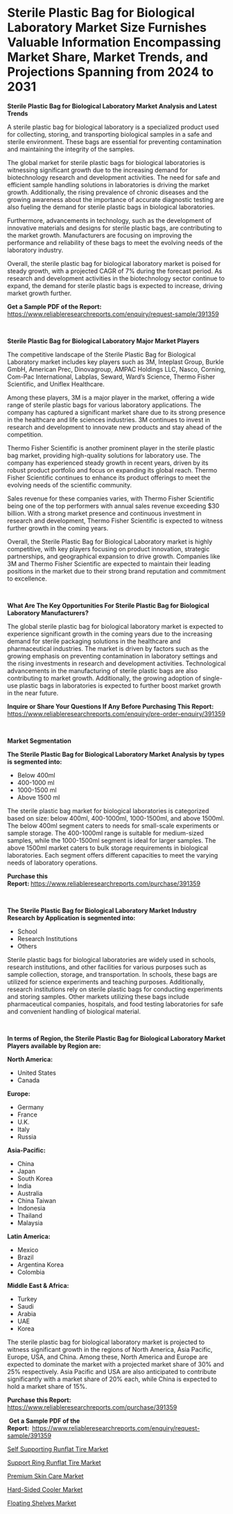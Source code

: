 <p><h1>Sterile Plastic Bag for Biological Laboratory Market Size Furnishes Valuable Information Encompassing Market Share, Market Trends, and Projections Spanning from 2024 to 2031</h1></p><p><strong>Sterile Plastic Bag for Biological Laboratory Market Analysis and Latest Trends</strong></p>
<p><p>A sterile plastic bag for biological laboratory is a specialized product used for collecting, storing, and transporting biological samples in a safe and sterile environment. These bags are essential for preventing contamination and maintaining the integrity of the samples.</p><p>The global market for sterile plastic bags for biological laboratories is witnessing significant growth due to the increasing demand for biotechnology research and development activities. The need for safe and efficient sample handling solutions in laboratories is driving the market growth. Additionally, the rising prevalence of chronic diseases and the growing awareness about the importance of accurate diagnostic testing are also fueling the demand for sterile plastic bags in biological laboratories.</p><p>Furthermore, advancements in technology, such as the development of innovative materials and designs for sterile plastic bags, are contributing to the market growth. Manufacturers are focusing on improving the performance and reliability of these bags to meet the evolving needs of the laboratory industry.</p><p>Overall, the sterile plastic bag for biological laboratory market is poised for steady growth, with a projected CAGR of 7% during the forecast period. As research and development activities in the biotechnology sector continue to expand, the demand for sterile plastic bags is expected to increase, driving market growth further.</p></p>
<p><strong>Get a Sample PDF of the Report:&nbsp;</strong> <a href="https://www.reliableresearchreports.com/enquiry/request-sample/391359">https://www.reliableresearchreports.com/enquiry/request-sample/391359</a></p>
<p>&nbsp;</p>
<p><strong>Sterile Plastic Bag for Biological Laboratory Major Market Players</strong></p>
<p><p>The competitive landscape of the Sterile Plastic Bag for Biological Laboratory market includes key players such as 3M, Inteplast Group, Burkle GmbH, American Prec, Dinovagroup, AMPAC Holdings LLC, Nasco, Corning, Com-Pac International, Labplas, Seward, Ward’s Science, Thermo Fisher Scientific, and Uniflex Healthcare.</p><p>Among these players, 3M is a major player in the market, offering a wide range of sterile plastic bags for various laboratory applications. The company has captured a significant market share due to its strong presence in the healthcare and life sciences industries. 3M continues to invest in research and development to innovate new products and stay ahead of the competition.</p><p>Thermo Fisher Scientific is another prominent player in the sterile plastic bag market, providing high-quality solutions for laboratory use. The company has experienced steady growth in recent years, driven by its robust product portfolio and focus on expanding its global reach. Thermo Fisher Scientific continues to enhance its product offerings to meet the evolving needs of the scientific community.</p><p>Sales revenue for these companies varies, with Thermo Fisher Scientific being one of the top performers with annual sales revenue exceeding $30 billion. With a strong market presence and continuous investment in research and development, Thermo Fisher Scientific is expected to witness further growth in the coming years.</p><p>Overall, the Sterile Plastic Bag for Biological Laboratory market is highly competitive, with key players focusing on product innovation, strategic partnerships, and geographical expansion to drive growth. Companies like 3M and Thermo Fisher Scientific are expected to maintain their leading positions in the market due to their strong brand reputation and commitment to excellence.</p></p>
<p>&nbsp;</p>
<p><strong>What Are The Key Opportunities For Sterile Plastic Bag for Biological Laboratory Manufacturers?</strong></p>
<p><p>The global sterile plastic bag for biological laboratory market is expected to experience significant growth in the coming years due to the increasing demand for sterile packaging solutions in the healthcare and pharmaceutical industries. The market is driven by factors such as the growing emphasis on preventing contamination in laboratory settings and the rising investments in research and development activities. Technological advancements in the manufacturing of sterile plastic bags are also contributing to market growth. Additionally, the growing adoption of single-use plastic bags in laboratories is expected to further boost market growth in the near future.</p></p>
<p><strong>Inquire or Share Your Questions If Any Before Purchasing This Report:</strong> <a href="https://www.reliableresearchreports.com/enquiry/pre-order-enquiry/391359">https://www.reliableresearchreports.com/enquiry/pre-order-enquiry/391359</a></p>
<p>&nbsp;</p>
<p><strong>Market Segmentation</strong></p>
<p><strong>The Sterile Plastic Bag for Biological Laboratory Market Analysis by types is segmented into:</strong></p>
<p><ul><li>Below 400ml</li><li>400-1000 ml</li><li>1000-1500 ml</li><li>Above 1500 ml</li></ul></p>
<p><p>The sterile plastic bag market for biological laboratories is categorized based on size: below 400ml, 400-1000ml, 1000-1500ml, and above 1500ml. The below 400ml segment caters to needs for small-scale experiments or sample storage. The 400-1000ml range is suitable for medium-sized samples, while the 1000-1500ml segment is ideal for larger samples. The above 1500ml market caters to bulk storage requirements in biological laboratories. Each segment offers different capacities to meet the varying needs of laboratory operations.</p></p>
<p><strong>Purchase this Report:&nbsp;</strong><a href="https://www.reliableresearchreports.com/purchase/391359">https://www.reliableresearchreports.com/purchase/391359</a></p>
<p>&nbsp;</p>
<p><strong>The Sterile Plastic Bag for Biological Laboratory Market Industry Research by Application is segmented into:</strong></p>
<p><ul><li>School</li><li>Research Institutions</li><li>Others</li></ul></p>
<p><p>Sterile plastic bags for biological laboratories are widely used in schools, research institutions, and other facilities for various purposes such as sample collection, storage, and transportation. In schools, these bags are utilized for science experiments and teaching purposes. Additionally, research institutions rely on sterile plastic bags for conducting experiments and storing samples. Other markets utilizing these bags include pharmaceutical companies, hospitals, and food testing laboratories for safe and convenient handling of biological material.</p></p>
<p>&nbsp;</p>
<p><strong>In terms of Region, the Sterile Plastic Bag for Biological Laboratory Market Players available by Region are:</strong></p>
<p>
    <p> <strong> North America: </strong>
        <ul>
            <li>United States</li>
            <li>Canada</li>
        </ul>
        </p> 
    <p> <strong> Europe: </strong>
        <ul>
            <li>Germany</li>
            <li>France</li>
            <li>U.K.</li>
            <li>Italy</li>
            <li>Russia</li>
        </ul>
        </p> 
    <p> <strong> Asia-Pacific: </strong>
        <ul>
            <li>China</li>
            <li>Japan</li>
            <li>South Korea</li>
            <li>India</li>
            <li>Australia</li>
            <li>China Taiwan</li>
            <li>Indonesia</li>
            <li>Thailand</li>
            <li>Malaysia</li>
        </ul>
        </p> 
    <p> <strong> Latin America: </strong>
        <ul>
            <li>Mexico</li>
            <li>Brazil</li>
            <li>Argentina Korea</li>
            <li>Colombia</li>
        </ul>
        </p> 
    <p> <strong> Middle East & Africa: </strong>
        <ul>
            <li>Turkey</li>
            <li>Saudi</li>
            <li>Arabia</li>
            <li>UAE</li>
            <li>Korea</li>
        </ul>
    </p>
    </p>
<p><p>The sterile plastic bag for biological laboratory market is projected to witness significant growth in the regions of North America, Asia Pacific, Europe, USA, and China. Among these, North America and Europe are expected to dominate the market with a projected market share of 30% and 25% respectively. Asia Pacific and USA are also anticipated to contribute significantly with a market share of 20% each, while China is expected to hold a market share of 15%.</p></p>
<p><strong>Purchase this Report: </strong><a href="https://www.reliableresearchreports.com/purchase/391359">https://www.reliableresearchreports.com/purchase/391359</a></p>
<p>&nbsp;<strong>Get a Sample PDF of the Report:&nbsp;&nbsp;</strong><a href="https://www.reliableresearchreports.com/enquiry/request-sample/391359">https://www.reliableresearchreports.com/enquiry/request-sample/391359</a></p>
<p><strong></strong></p>
<p><p><a href="https://rainy-horn-d69.notion.site/Self-Supporting-Runflat-Tire-Market-Growth-Market-Trends-COVID-19-Impact-and-Forecasts-for-period-e2d17355da874697b19e3a6b7491833b">Self Supporting Runflat Tire Market</a></p><p><a href="https://woozy-pyroraptor-a1f.notion.site/Support-Ring-Runflat-Tire-Market-Size-Evaluating-its-Market-Trends-Growth-and-Projections-2024--7aeda232d74645c589fc8f3ec1f38511">Support Ring Runflat Tire Market</a></p><p><a href="https://view.publitas.com/reportprime-1/insights-into-premium-skin-care-market-size-analysing-market-share-trends-and-growth-from-2024-to-2031/">Premium Skin Care Market</a></p><p><a href="https://woozy-pyroraptor-a1f.notion.site/Hard-Sided-Cooler-Market-Size-Growing-and-Forecasted-for-period-from-2024-2031-and-provides-comple-d890d90dd67d4f92a2c41f3b929a1efb">Hard-Sided Cooler Market</a></p><p><a href="https://view.publitas.com/reportprime-1/floating-shelves-market-dynamics-2024-2031-also-about-its-market-trends-projections-and-opportunities/">Floating Shelves Market</a></p></p>